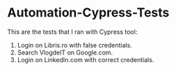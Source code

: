 # Automation-Cypress-Tests

This are the tests that I ran with Cypress tool:
1. Login on Libris.ro with false credentials.
2. Search VlogdeIT on Google.com.
3. Login on LinkedIn.com with correct credentials.
